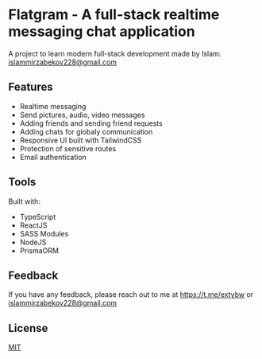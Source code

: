 # Flatgram - A full-stack realtime messaging chat application

A project to learn modern full-stack development made by Islam: islammirzabekov228@gmail.com

## Features

- Realtime messaging
- Send pictures, audio, video messages
- Adding friends and sending friend requests
- Adding chats for globaly communication
- Responsive UI built with TailwindCSS
- Protection of sensitive routes
- Email authentication

## Tools
Built with:
- TypeScript
- ReactJS
- SASS Modules
- NodeJS
- PrismaORM

## Feedback

If you have any feedback, please reach out to me at https://t.me/extybw or islammirzabekov228@gmail.com

## License

[MIT](https://choosealicense.com/licenses/mit/)
